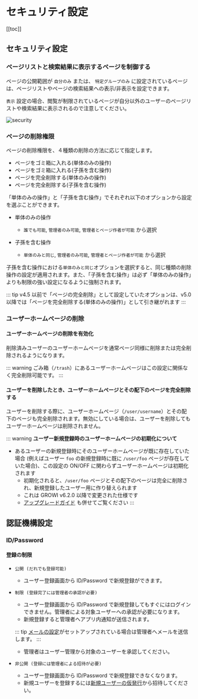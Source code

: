 # セキュリティ設定

[[toc]]

## セキュリティ設定

### ページリストと検索結果に表示するページを制御する

ページの公開範囲が `自分のみ` または、 `特定グループのみ` に設定されているページは、ページリストやページの検索結果への表示/非表示を設定できます。

`表示` 設定の場合、閲覧が制限されているページが自分以外のユーザーのページリストや検索結果に表示されるので注意してください。

<img :src="$withBase('/assets/images/security.png')" alt="security">

### ページの削除権限

ページの削除権限を、４種類の削除の方法に応じて指定します。

- ページをゴミ箱に入れる(単体のみの操作)
- ページをゴミ箱に入れる(子孫を含む操作)
- ページを完全削除する(単体のみの操作)
- ページを完全削除する(子孫を含む操作)

「単体のみの操作」と「子孫を含む操作」でそれぞれ以下のオプションから設定を選ぶことができます。

- 単体のみの操作
  - `誰でも可能`, `管理者のみ可能`, `管理者とページ作者が可能` から選択

- 子孫を含む操作
  - `単体のみと同じ`, `管理者のみ可能`, `管理者とページ作者が可能` から選択

子孫を含む操作における`単体のみと同じ`オプションを選択すると、同じ種類の削除操作の設定が適用されます。また、「子孫を含む操作」は必ず「単体のみの操作」よりも制限の強い設定になるように強制されます。

::: tip
v4.5 以前で「ページの完全削除」として設定していたオプションは、v5.0 以降では「ページを完全削除する(単体のみの操作)」として引き継がれます
:::

### ユーザーホームページの削除

#### ユーザーホームページの削除を有効化

削除済みユーザーのユーザーホームページを通常ページ同様に削除または完全削除されるようになります。

::: warning
ごみ箱（`/trash`）にあるユーザーホームページはこの設定に関係なく完全削除可能です。
:::

#### ユーザーを削除したとき、ユーザーホームページとその配下のページを完全削除する

ユーザーを削除する際に、ユーザーホームページ（`/user/username`）とその配下のページも完全削除されます。無効にしている場合は、ユーザーを削除してもユーザーホームページは削除されません。

::: warning
**ユーザー新規登録時のユーザーホームページの初期化について**

- あるユーザーの新規登録時にそのユーザーホームページが既に存在していた場合 (例えばユーザー `foo` の新規登録時に既に `/user/foo` ページが存在していた場合)、この設定の ON/OFF に関わらずユーザーホームページは初期化されます
  - 初期化されると、`/user/foo` ページとその配下のページは完全に削除され、新規登録したユーザー用に作り替えられます
  - これは GROWI v6.2.0 以降で変更された仕様です
  - [アップグレードガイド](リンク) も併せてご覧ください
:::

## 認証機構設定

### ID/Password

#### 登録の制限

- `公開 (だれでも登録可能)`
  - ユーザー登録画面から ID/Password で新規登録ができます。

  <img :src="$withBase('/assets/images/register.png')" alt="">

- `制限 (登録完了には管理者の承認が必要)`
  - ユーザー登録画面から ID/Password で新規登録してもすぐにはログインできません。管理者による対象ユーザーへの承認が必要になります。
  - 新規登録すると管理者へアプリ内通知が送信されます。

  <img :src="$withBase('/assets/images/in-app-notification-requested-registration-approval.png')" alt="">

  ::: tip
  [メールの設定](/ja/admin-guide/management-cookbook/app-settings.html#%E3%83%A1%E3%83%BC%E3%83%AB%E3%81%AE%E8%A8%AD%E5%AE%9A)がセットアップされている場合は管理者へメールを送信します。
  :::

  - 管理者はユーザー管理から対象のユーザーを承認してください。

  <img :src="$withBase('/assets/images/user-management-user-approval-pending.png')" alt="">

- `非公開 (登録には管理者による招待が必要)`
  - ユーザー登録画面から ID/Password で新規登録できなくなります。
  - 新規ユーザーを登録するには[新規ユーザーの仮発行](/ja/admin-guide/management-cookbook/user-management.html#%E6%96%B0%E8%A6%8F%E3%83%A6%E3%83%BC%E3%82%B5%E3%82%99%E3%83%BC%E3%81%AE%E4%BB%AE%E7%99%BA%E8%A1%8C)から招待してください。
